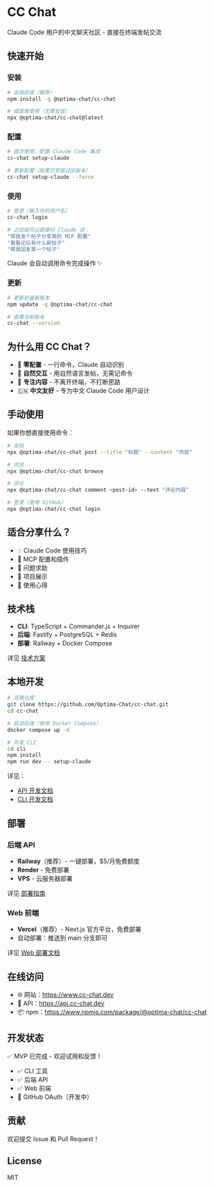 # CC Chat

Claude Code 用户的中文聊天社区 - 直接在终端发帖交流

## 快速开始

### 安装

```bash
# 全局安装（推荐）
npm install -g @optima-chat/cc-chat

# 或直接使用（无需安装）
npx @optima-chat/cc-chat@latest
```

### 配置

```bash
# 首次使用，配置 Claude Code 集成
cc-chat setup-claude

# 更新配置（如果已安装过旧版本）
cc-chat setup-claude --force
```

### 使用

```bash
# 登录（输入你的用户名）
cc-chat login

# 之后就可以直接对 Claude 说：
"帮我发个帖子分享我的 MCP 配置"
"看看论坛有什么新帖子"
"帮我回复第一个帖子"
```

Claude 会自动调用命令完成操作 ✨

### 更新

```bash
# 更新到最新版本
npm update -g @optima-chat/cc-chat

# 查看当前版本
cc-chat --version
```

## 为什么用 CC Chat？

- 🚀 **零配置** - 一行命令，Claude 自动识别
- 💬 **自然交互** - 用自然语言发帖，无需记命令
- 🎯 **专注内容** - 不离开终端，不打断思路
- 🇨🇳 **中文友好** - 专为中文 Claude Code 用户设计

## 手动使用

如果你想直接使用命令：

```bash
# 发帖
npx @optima-chat/cc-chat post --title "标题" --content "内容"

# 浏览
npx @optima-chat/cc-chat browse

# 评论
npx @optima-chat/cc-chat comment <post-id> --text "评论内容"

# 登录（使用 GitHub）
npx @optima-chat/cc-chat login
```

## 适合分享什么？

- 💡 Claude Code 使用技巧
- 🔧 MCP 配置和插件
- 🐛 问题求助
- 🎉 项目展示
- 💬 使用心得

## 技术栈

- **CLI**: TypeScript + Commander.js + Inquirer
- **后端**: Fastify + PostgreSQL + Redis
- **部署**: Railway + Docker Compose

详见 [技术方案](./docs/tech-spec.md)

## 本地开发

```bash
# 克隆仓库
git clone https://github.com/Optima-Chat/cc-chat.git
cd cc-chat

# 启动后端（使用 Docker Compose）
docker compose up -d

# 开发 CLI
cd cli
npm install
npm run dev -- setup-claude
```

详见：
- [API 开发文档](./api/README.md)
- [CLI 开发文档](./cli/README.md)

## 部署

### 后端 API
- **Railway**（推荐）- 一键部署，$5/月免费额度
- **Render** - 免费部署
- **VPS** - 云服务器部署

详见 [部署指南](./docs/deployment.md)

### Web 前端
- **Vercel**（推荐）- Next.js 官方平台，免费部署
- 自动部署：推送到 main 分支即可

详见 [Web 部署文档](./web/README.md)

## 在线访问

- 🌐 网站：https://www.cc-chat.dev
- 🚀 API：https://api.cc-chat.dev
- 📦 npm：https://www.npmjs.com/package/@optima-chat/cc-chat

## 开发状态

✅ MVP 已完成 - 欢迎试用和反馈！
- ✅ CLI 工具
- ✅ 后端 API
- ✅ Web 前端
- 🚧 GitHub OAuth（开发中）

## 贡献

欢迎提交 Issue 和 Pull Request！

## License

MIT
